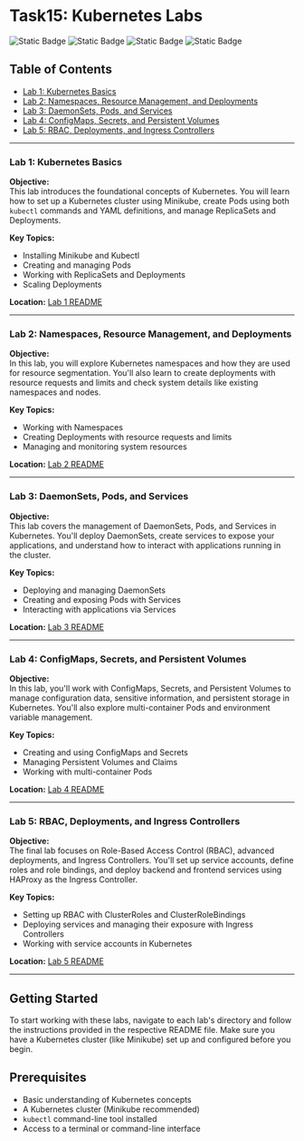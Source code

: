 # Task15: Kubernetes Labs 

![Static Badge](https://img.shields.io/badge/build-Ubuntu-brightgreen?style=flat&logo=ubuntu&label=Linux&labelColor=Orange&color=red) ![Static Badge](https://img.shields.io/badge/Docker-27.0.3-skyblue?style=flat&logo=docker&label=Docker) ![Static Badge](https://img.shields.io/badge/Linux-Task15-Orange?style=flat&label=DevOps&labelColor=blue&color=gray) ![Static Badge](https://img.shields.io/badge/Kubernetes-1.30-cyan?style=plastic&logo=kubernetes)

## Table of Contents

- [Lab 1: Kubernetes Basics](#lab-1-kubernetes-basics)
- [Lab 2: Namespaces, Resource Management, and Deployments](#lab-2-namespaces-resource-management-and-deployments)
- [Lab 3: DaemonSets, Pods, and Services](#lab-3-daemonsets-pods-and-services)
- [Lab 4: ConfigMaps, Secrets, and Persistent Volumes](#lab-4-configmaps-secrets-and-persistent-volumes)
- [Lab 5: RBAC, Deployments, and Ingress Controllers](#lab-5-rbac-deployments-and-ingress-controllers)

---

### Lab 1: Kubernetes Basics

**Objective:**  
This lab introduces the foundational concepts of Kubernetes. You will learn how to set up a Kubernetes cluster using Minikube, create Pods using both `kubectl` commands and YAML definitions, and manage ReplicaSets and Deployments.

**Key Topics:**
- Installing Minikube and Kubectl
- Creating and managing Pods
- Working with ReplicaSets and Deployments
- Scaling Deployments

**Location:** [Lab 1 README](./Lab_1/README.md)

---

### Lab 2: Namespaces, Resource Management, and Deployments

**Objective:**  
In this lab, you will explore Kubernetes namespaces and how they are used for resource segmentation. You'll also learn to create deployments with resource requests and limits and check system details like existing namespaces and nodes.

**Key Topics:**
- Working with Namespaces
- Creating Deployments with resource requests and limits
- Managing and monitoring system resources

**Location:** [Lab 2 README](./Lab_2/README.md)

---

### Lab 3: DaemonSets, Pods, and Services

**Objective:**  
This lab covers the management of DaemonSets, Pods, and Services in Kubernetes. You'll deploy DaemonSets, create services to expose your applications, and understand how to interact with applications running in the cluster.

**Key Topics:**
- Deploying and managing DaemonSets
- Creating and exposing Pods with Services
- Interacting with applications via Services

**Location:** [Lab 3 README](./Lab_3/README.md)

---

### Lab 4: ConfigMaps, Secrets, and Persistent Volumes

**Objective:**  
In this lab, you'll work with ConfigMaps, Secrets, and Persistent Volumes to manage configuration data, sensitive information, and persistent storage in Kubernetes. You'll also explore multi-container Pods and environment variable management.

**Key Topics:**
- Creating and using ConfigMaps and Secrets
- Managing Persistent Volumes and Claims
- Working with multi-container Pods

**Location:** [Lab 4 README](./Lab_4/README.md)

---

### Lab 5: RBAC, Deployments, and Ingress Controllers

**Objective:**  
The final lab focuses on Role-Based Access Control (RBAC), advanced deployments, and Ingress Controllers. You'll set up service accounts, define roles and role bindings, and deploy backend and frontend services using HAProxy as the Ingress Controller.

**Key Topics:**
- Setting up RBAC with ClusterRoles and ClusterRoleBindings
- Deploying services and managing their exposure with Ingress Controllers
- Working with service accounts in Kubernetes

**Location:** [Lab 5 README](./Lab_5/README.md)

---

## Getting Started

To start working with these labs, navigate to each lab's directory and follow the instructions provided in the respective README file. Make sure you have a Kubernetes cluster (like Minikube) set up and configured before you begin.

## Prerequisites

- Basic understanding of Kubernetes concepts
- A Kubernetes cluster (Minikube recommended)
- `kubectl` command-line tool installed
- Access to a terminal or command-line interface
